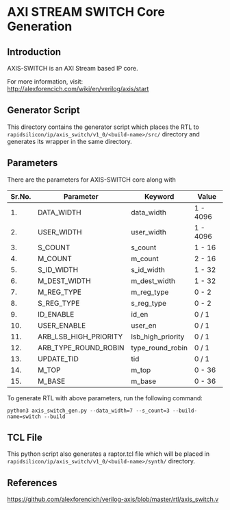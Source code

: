 # AXI STREAM SWITCH Core Generation 
## Introduction

AXIS-SWITCH is an AXI Stream based IP core.

For more information, visit: http://alexforencich.com/wiki/en/verilog/axis/start

## Generator Script
This directory contains the generator script which places the RTL to `rapidsilicon/ip/axis_switch/v1_0/<build-name>/src/` directory and generates its wrapper in the same directory. 

## Parameters
There are the parameters for AXIS-SWITCH core along with 

| Sr.No. |      Parameter             |       Keyword              |    Value      |
|--------|----------------------------|----------------------------|---------------|
|   1.   |   DATA_WIDTH               |     data_width             |    1 - 4096   |
|   2.   |   USER_WIDTH               |     user_width             |    1 - 4096   |
|   3.   |   S_COUNT                  |     s_count                |    1 - 16     |
|   4.   |   M_COUNT                  |     m_count                |    2 - 16     |
|   5.   |   S_ID_WIDTH               |     s_id_width             |    1 - 32     |
|   6.   |   M_DEST_WIDTH             |     m_dest_width           |    1 - 32     |
|   7.   |   M_REG_TYPE               |     m_reg_type             |    0 - 2      |
|   8.   |   S_REG_TYPE               |     s_reg_type             |    0 - 2      |
|   9.   |   ID_ENABLE                |     id_en                  |    0 / 1      |
|   10.  |   USER_ENABLE              |     user_en                |    0 / 1      |
|   11.  |   ARB_LSB_HIGH_PRIORITY    |     lsb_high_priority      |    0 / 1      |
|   12.  |   ARB_TYPE_ROUND_ROBIN     |     type_round_robin       |    0 / 1      |
|   13.  |   UPDATE_TID               |     tid                    |    0 / 1      |
|   14.  |   M_TOP                    |     m_top                  |    0 - 36     |
|   15.  |   M_BASE                   |     m_base                 |    0 - 36     |



To generate RTL with above parameters, run the following command:
```
python3 axis_switch_gen.py --data_width=7 --s_count=3 --build-name=switch --build
```

## TCL File

This python script also generates a raptor.tcl file which will be placed in `rapidsilicon/ip/axis_switch/v1_0/<build-name>/synth/` directory.


## References

https://github.com/alexforencich/verilog-axis/blob/master/rtl/axis_switch.v